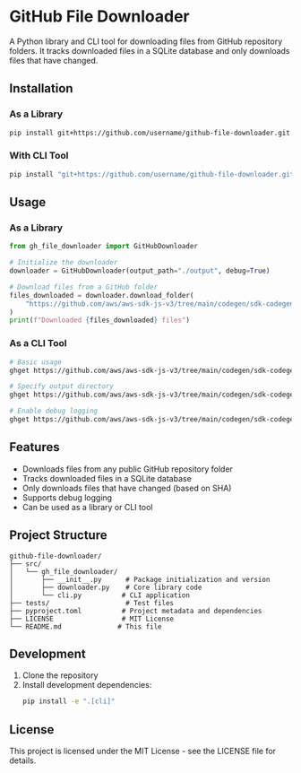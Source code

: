 # GitHub File Downloader

A Python library and CLI tool for downloading files from GitHub repository folders. It tracks downloaded files in a SQLite database and only downloads files that have changed.

## Installation

### As a Library

```bash
pip install git+https://github.com/username/github-file-downloader.git
```

### With CLI Tool

```bash
pip install "git+https://github.com/username/github-file-downloader.git#egg=gh-file-downloader[cli]"
```

## Usage

### As a Library

```python
from gh_file_downloader import GitHubDownloader

# Initialize the downloader
downloader = GitHubDownloader(output_path="./output", debug=True)

# Download files from a GitHub folder
files_downloaded = downloader.download_folder(
    "https://github.com/aws/aws-sdk-js-v3/tree/main/codegen/sdk-codegen/aws-models"
)
print(f"Downloaded {files_downloaded} files")
```

### As a CLI Tool

```bash
# Basic usage
ghget https://github.com/aws/aws-sdk-js-v3/tree/main/codegen/sdk-codegen/aws-models

# Specify output directory
ghget https://github.com/aws/aws-sdk-js-v3/tree/main/codegen/sdk-codegen/aws-models -o ./custom-output

# Enable debug logging
ghget https://github.com/aws/aws-sdk-js-v3/tree/main/codegen/sdk-codegen/aws-models -d
```

## Features

- Downloads files from any public GitHub repository folder
- Tracks downloaded files in a SQLite database
- Only downloads files that have changed (based on SHA)
- Supports debug logging
- Can be used as a library or CLI tool

## Project Structure

```
github-file-downloader/
├── src/
│   └── gh_file_downloader/
│       ├── __init__.py      # Package initialization and version
│       ├── downloader.py    # Core library code
│       └── cli.py          # CLI application
├── tests/                   # Test files
├── pyproject.toml          # Project metadata and dependencies
├── LICENSE                 # MIT License
└── README.md              # This file
```

## Development

1. Clone the repository
2. Install development dependencies:
   ```bash
   pip install -e ".[cli]"
   ```

## License

This project is licensed under the MIT License - see the LICENSE file for details.
